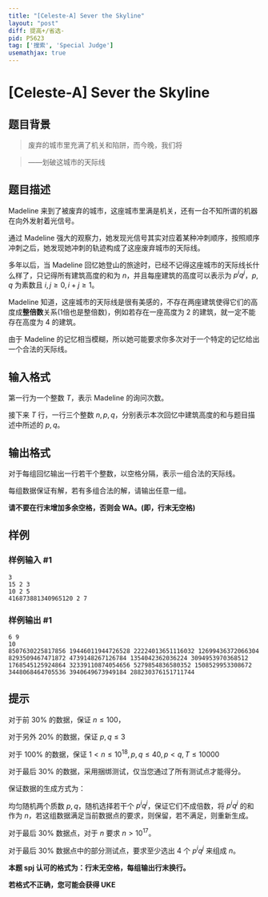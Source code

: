 ```yaml
---
title: "[Celeste-A] Sever the Skyline"
layout: "post"
diff: 提高+/省选-
pid: P5623
tag: ['搜索', 'Special Judge']
usemathjax: true
---
```


# [Celeste-A] Sever the Skyline
## 题目背景

> 废弃的城市里充满了机关和陷阱，而今晚，我们将

> ——划破这城市的天际线
## 题目描述

Madeline 来到了被废弃的城市，这座城市里满是机关，还有一台不知所谓的机器在向外发射着光信号。

通过 Madeline 强大的观察力，她发现光信号其实对应着某种冲刺顺序，按照顺序冲刺之后，她发现她冲刺的轨迹构成了这座废弃城市的天际线。

多年以后，当 Madeline 回忆她登山的旅途时，已经不记得这座城市的天际线长什么样了，只记得所有建筑高度的和为 $n$，并且每座建筑的高度可以表示为 $p^iq^j$，$p,q$ 为素数且 $i,j \geq 0,i+j\geq 1$。

Madeline 知道，这座城市的天际线是很有美感的，不存在两座建筑使得它们的高度成**整倍数**关系(1倍也是整倍数)，例如若存在一座高度为 $2$ 的建筑，就一定不能存在高度为 $4$ 的建筑。

由于 Madeline 的记忆相当模糊，所以她可能要求你多次对于一个特定的记忆给出一个合法的天际线。
## 输入格式

第一行为一个整数 $T$，表示 Madeline 的询问次数。

接下来 $T$ 行，一行三个整数 $n,p,q$，分别表示本次回忆中建筑高度的和与题目描述中所述的 $p,q$。
## 输出格式

对于每组回忆输出一行若干个整数，以空格分隔，表示一组合法的天际线。

每组数据保证有解，若有多组合法的解，请输出任意一组。

**请不要在行末增加多余空格，否则会 WA。(即，行末无空格)**
## 样例

### 样例输入 #1
```
3
15 2 3
10 2 5
416873881340965120 2 7
```
### 样例输出 #1
```
6 9
10
8507630225817856 19446011944726528 22224013651116032 12699436372066304 8293509467471872 4739148267126784 1354042362036224 3094953970368512 1768545125924864 32339110874054656 5279854836580352 1508529953308672 3448068464705536 3940649673949184 288230376151711744

```
## 提示

对于前 $30\%$ 的数据，保证 $n \leq 100$，

对于另外 $20\%$ 的数据，保证 $p,q \leq 3$

对于 $100\%$ 的数据，保证 $1 < n \leq 10^{18}, p,q \leq 40, p < q, T \leq 10000$

对于最后 $30\%$ 的数据，采用捆绑测试，仅当您通过了所有测试点才能得分。

保证数据的生成方式为：

均匀随机两个质数 $p,q$，随机选择若干个 $p^iq^j$，保证它们不成倍数，将 $p^iq^j$ 的和作为 $n$，若这组数据满足当前数据点的要求，则保留，若不满足，则重新生成。

对于最后 $30\%$ 数据点，对于 $n$ 要求 $n > 10^{17}$。

对于最后 $30\%$ 数据点中的部分测试点，要求至少选出 $4$ 个 $p^iq^j$ 来组成 $n$。

**本题 spj 认可的格式为：行末无空格，每组输出行末换行。**

**若格式不正确，您可能会获得 UKE**
